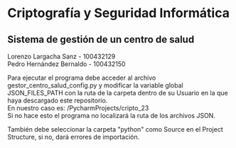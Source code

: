 # Criptografía y Seguridad Informática

## Sistema de gestión de un centro de salud


Lorenzo Largacha Sanz - 100432129  
Pedro Hernández Bernaldo - 100432150


Para ejecutar el programa debe acceder al archivo gestor_centro_salud_config.py 
y modificar la variable global JSON_FILES_PATH con la ruta de la carpeta dentro 
de su Usuario en la que haya descargado este repositorio.  
En nuestro caso es: /PycharmProjects/cripto_23  
Si no hace esto el programa no localizará la ruta de los archivos JSON.

También debe seleccionar la carpeta "python" como Source en el Project Structure, 
si no, dará errores de importación. 
